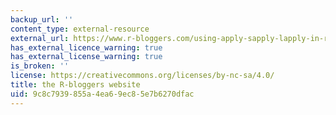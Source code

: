 ```yaml
---
backup_url: ''
content_type: external-resource
external_url: https://www.r-bloggers.com/using-apply-sapply-lapply-in-r/
has_external_licence_warning: true
has_external_license_warning: true
is_broken: ''
license: https://creativecommons.org/licenses/by-nc-sa/4.0/
title: the R-bloggers website
uid: 9c8c7939-855a-4ea6-9ec8-5e7b6270dfac
---
```

